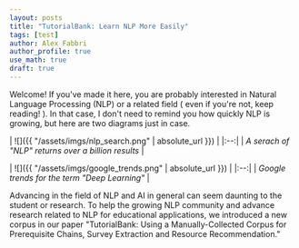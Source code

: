 ```yaml
---
layout: posts
title: "TutorialBank: Learn NLP More Easily"
tags: [test]
author: Alex Fabbri
author_profile: true
use_math: true
draft: true
---
```


Welcome! If you've made it here, you are probably interested in Natural Language Processing \(NLP\) or a related field \( even if you're not, keep reading! \). In that case, I don't need to remind you how quickly NLP is growing, but here are two diagrams just in case. 


| ![]({{ "/assets/imgs/nlp_search.png" | absolute_url }}) | 
|:--:| 
| *A serach of "NLP" returns over a billion results* |

| ![]({{ "/assets/imgs/google_trends.png" | absolute_url }}) | 
|:--:| 
| *Google trends for the term "Deep Learning"* |


Advancing in the field of NLP and AI in general can seem daunting to the student or research. To help the growing NLP community and advance research related to NLP for educational applications, we introduced a new corpus in our paper "TutorialBank: Using a Manually-Collected Corpus for Prerequisite Chains, Survey Extraction and Resource Recommendation."

